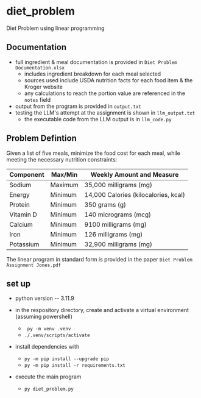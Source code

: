 # diet_problem
Diet Problem using linear programming 

## Documentation 

- full ingredient & meal documentation is provided in `Diet Problem Documentation.xlsx`
    - includes ingredient breakdown for each meal selected
    - sources used include USDA nutrition facts for each food item & the Kroger website
    - any calculations to reach the portion value are referenced in the `notes` field
- output from the program is provided in `output.txt`
- testing the LLM's attempt at the assignment is shown in `llm_output.txt`
    - the executable code from the LLM output is in `llm_code.py`

## Problem Defintion

Given a list of five meals, minimize the food cost for each meal, while meeting the necessary nutrition constraints:

| Component | Max/Min  | Weekly Amount and Measure      |
|-----------|----------|-------------------------------|
| Sodium    | Maximum  | 35,000 milligrams (mg)         |
| Energy    | Minimum  | 14,000 Calories (kilocalories, kcal) |
| Protein   | Minimum  | 350 grams (g)                  |
| Vitamin D | Minimum  | 140 micrograms (mcg)           |
| Calcium   | Minimum  | 9100 milligrams (mg)         |
| Iron      | Minimum  | 126 milligrams (mg)            |
| Potassium | Minimum  | 32,900 milligrams (mg)         |

The linear program in standard form is provided in the paper `Diet Problem Assignment Jones.pdf`

## set up
- python version -- 3.11.9
- in the respository directory, create and activate a virtual environment (assuming powershell)
    - ` py -m venv .venv`
    - `./.venv/scripts/activate`
- install dependencies with
    - `py -m pip install --upgrade pip`
    - `py -m pip install -r requirements.txt`

- execute the main program
    - `py diet_problem.py`
